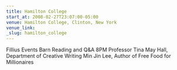 ```yaml
---
title: Hamilton College
start_at: 2008-02-27T23:07:00-05:00
venue: Hamilton College, Clinton, New York
venue_link:
_slug: hamilton_college
---
```


Fillius Events Barn
Reading and Q&A
8PM
Professor Tina May Hall, Department of Creative Writing
Min Jin Lee, Author of Free Food for Millionaires

